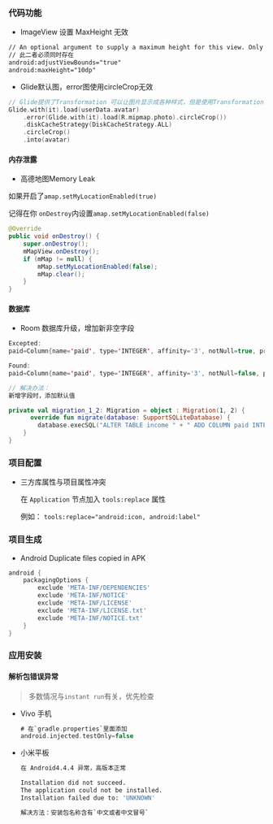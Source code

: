 ### 代码功能

- ImageView 设置 MaxHeight 无效 

```xml
// An optional argument to supply a maximum height for this view. Only valid if `setAdjustViewBounds(boolean)` has been set to true. 
// 此二者必须同时存在
android:adjustViewBounds="true"
android:maxHeight="10dp"
```

- Glide默认图，error图使用circleCrop无效

```kotlin
// Glide提供了Transformation 可以让图片显示成各种样式，但是使用Transformation时会有个问题，比如使用CircleCrop时预览图和加载失败后显示的图并不是圆形 https://www.jianshu.com/p/c087239333e0
Glide.with(it).load(userData.avatar)
    .error(Glide.with(it).load(R.mipmap.photo).circleCrop())
    .diskCacheStrategy(DiskCacheStrategy.ALL)
    .circleCrop()
    .into(avatar)
```



#### 内存泄露

- 高德地图Memory Leak

如果开启了`amap.setMyLocationEnabled(true)`

记得在你 `onDestroy`内设置`amap.setMyLocationEnabled(false)`

```Java
@Override
public void onDestroy() {
	super.onDestroy();
    mMapView.onDestroy();
    if (mMap != null) {
        mMap.setMyLocationEnabled(false);
        mMap.clear();
    }
}
```

#### 数据库

- Room 数据库升级，增加新非空字段

```kotlin
Excepted:
paid=Column{name='paid', type='INTEGER', affinity='3', notNull=true, primaryKeyPosition=0, defaultValue='null'}

Found:
paid=Column{name='paid', type='INTEGER', affinity='3', notNull=false, primaryKeyPosition=0, defaultValue='null'}

// 解决办法：
新增字段时，添加默认值

private val migration_1_2: Migration = object : Migration(1, 2) {
      override fun migrate(database: SupportSQLiteDatabase) {
        database.execSQL("ALTER TABLE income " + " ADD COLUMN paid INTEGER NOT NULL default 1")
	}
}
```

### 项目配置

- 三方库属性与项目属性冲突

  在 `Application` 节点加入 `tools:replace` 属性

  例如： `tools:replace="android:icon, android:label"` 

### 项目生成

- Android Duplicate files copied in APK

```groovy
android {
	packagingOptions {
        exclude 'META-INF/DEPENDENCIES'
        exclude 'META-INF/NOTICE'
        exclude 'META-INF/LICENSE'
        exclude 'META-INF/LICENSE.txt'
        exclude 'META-INF/NOTICE.txt'
    }
}
```

### 应用安装

#### 解析包错误异常
> 多数情况与`instant run`有关，优先检查
- Vivo 手机
  ```gradle
  # 在`gradle.properties`里面添加
  android.injected.testOnly=false
  ```

- 小米平板

  ```bash
  在 Android4.4.4 异常，高版本正常
  
  Installation did not succeed.
  The application could not be installed.
  Installation failed due to: 'UNKNOWN'
  
  解决方法：安装包名称含有`中文或者中文冒号`
  ```

